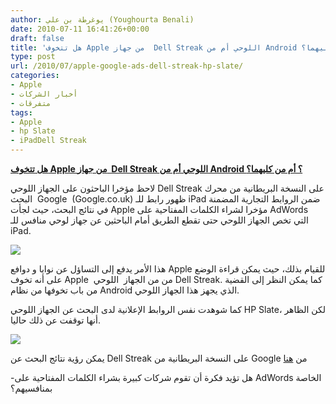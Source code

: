 ```yaml
---
author: يوغرطة بن علي (Youghourta Benali)
date: 2010-07-11 16:41:26+00:00
draft: false
title: 'هل تتخوف Apple من جهاز  Dell Streak اللوحي أم من Android ؟ أم من كليهما؟  '
type: post
url: /2010/07/apple-google-ads-dell-streak-hp-slate/
categories:
- Apple
- أخبار الشركات
- متفرقات
tags:
- Apple
- hp Slate
- iPadDell Streak
---
```


**[هل تتخوف Apple من جهاز  Dell Streak اللوحي أم من Android ؟ أم من كليهما؟](https://www.it-scoop.com/2010/07/apple-google-ads-dell-streak-hp-slate)**




لاحظ مؤخرا الباحثون على الجهاز اللوحي Dell Streak على النسخة البريطانية من محرك البحث  Google  (Google.co.uk) ظهور رابط للـ iPad ضمن الروابط التجارية المضمنة في نتائج البحث، حيث لجأت Apple مؤخرا لشراء الكلمات المفتاحية على AdWords التي تخص الجهاز اللوحي حتى تقطع الطريق أمام الباحثين عن جهاز لوحي منافس للـ iPad.


[![](http://tctechcrunch.files.wordpress.com/2010/07/dell-streak-apple.png  )
](https://www.it-scoop.com/2010/07/apple-google-ads-dell-streak-hp-slate)

هذا الأمر يدفع إلى التساؤل عن نوايا و دوافع Apple للقيام بذلك، حيث يمكن قراءة الوضع على أنه تخوف Apple  من من الجهاز  اللوحي Dell Streak. كما يمكن النظر إلى القضية من باب تخوفها من نظام Android الذي يجهز هذا الجهاز اللوحي.

كما شوهدت نفس الروابط الإعلانية لدى البحث عن الجهاز اللوحي HP Slate، لكن الظاهر أنها توقفت عن ذلك حاليا.

[![](http://tctechcrunch.files.wordpress.com/2010/07/hp-slate.png  )
](https://www.it-scoop.com/2010/07/apple-google-ads-dell-streak-hp-slate)

يمكن رؤية نتائج البحث عن Dell Streak على النسخة البريطانية من Google من [هنا](http://www.google.co.uk/#hl=fr&source=hp&q=dell+streak&aq=f&aqi=&aql=&oq=&gs_rfai=&fp=1&cad=b)

-هل تؤيد فكرة أن تقوم شركات كبيرة بشراء الكلمات المفتاحية على AdWords الخاصة بمنافسيهم؟
